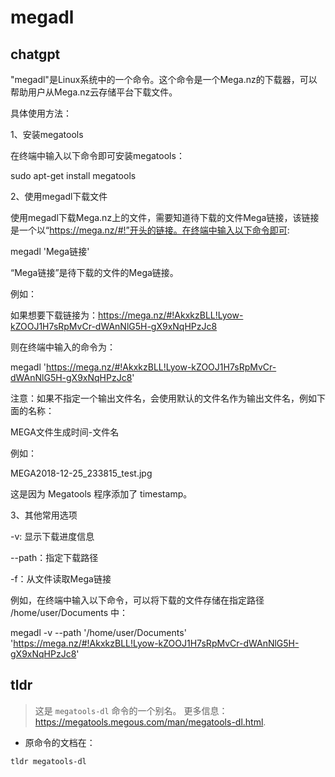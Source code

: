 # megadl 
## chatgpt 
"megadl"是Linux系统中的一个命令。这个命令是一个Mega.nz的下载器，可以帮助用户从Mega.nz云存储平台下载文件。

具体使用方法：

1、安装megatools

在终端中输入以下命令即可安装megatools：

sudo apt-get install megatools

2、使用megadl下载文件

使用megadl下载Mega.nz上的文件，需要知道待下载的文件Mega链接，该链接是一个以“https://mega.nz/#!”开头的链接。在终端中输入以下命令即可:

megadl 'Mega链接'

“Mega链接”是待下载的文件的Mega链接。

例如：

如果想要下载链接为：https://mega.nz/#!AkxkzBLL!Lyow-kZOOJ1H7sRpMvCr-dWAnNlG5H-gX9xNqHPzJc8

则在终端中输入的命令为：

megadl 'https://mega.nz/#!AkxkzBLL!Lyow-kZOOJ1H7sRpMvCr-dWAnNlG5H-gX9xNqHPzJc8'

注意：如果不指定一个输出文件名，会使用默认的文件名作为输出文件名，例如下面的名称：

MEGA文件生成时间-文件名

例如：

MEGA2018-12-25_233815_test.jpg

这是因为 Megatools 程序添加了 timestamp。

3、其他常用选项

-v: 显示下载进度信息

--path：指定下载路径

-f：从文件读取Mega链接

例如，在终端中输入以下命令，可以将下载的文件存储在指定路径 /home/user/Documents 中：

megadl -v --path '/home/user/Documents' 'https://mega.nz/#!AkxkzBLL!Lyow-kZOOJ1H7sRpMvCr-dWAnNlG5H-gX9xNqHPzJc8' 

## tldr 
 
> 这是 `megatools-dl` 命令的一个别名。
> 更多信息：<https://megatools.megous.com/man/megatools-dl.html>.

- 原命令的文档在：

`tldr megatools-dl`
